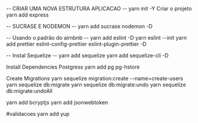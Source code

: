 -- CRIAR UMA NOVA ESTRUTURA APLICACAO --
yarn init -Y Criar o projeto
yarn add express

-- SUCRASE E NODEMON --
yarn add sucrase nodemon -D

-- Usando o padrão do airnbnb --
yarn add eslint -D
yarn eslint --init
yarn add prettier eslint-config-prettier eslint-plugin-prettier -D

-- Instal Sequelize --
yarn add sequelize
yarn add sequelize-cli -D

Install Dependencies Postgress
yarn add pg pg-hstore

Create Migrations
yarn sequelize migration:create --name=create-users
yarn sequelize db:migrate
yarn sequelize db:migrate:undo
yarn sequelize db:migrate:undoAll

yarn add bcryptjs
yarn add jsonwebtoken

#validacoes
yarn add yup
